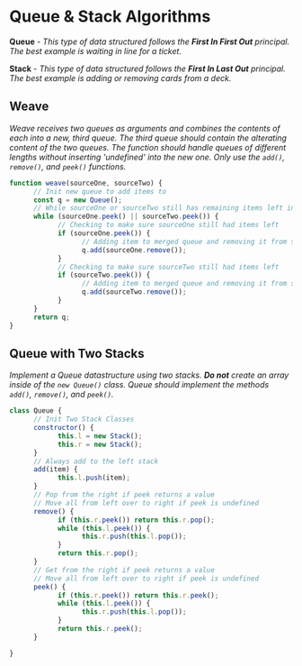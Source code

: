 # Queue & Stack Algorithms
**Queue** - *This type of data structured follows the **First In First Out** principal. The best example is waiting in line for a ticket.*

**Stack** - *This type of data structured follows the **First In Last Out** principal. The best example is adding or removing cards from a deck.*

## Weave
*Weave receives two queues as arguments and combines the contents of each into a new, third queue. The third queue should contain the *alterating* content of the two queues.  The function should handle queues of different lengths without inserting 'undefined' into the new one. Only use the `add()`, `remove()`, and `peek()` functions.*

```javascript
function weave(sourceOne, sourceTwo) {
      // Init new queue to add items to
      const q = new Queue();
      // While sourceOne or sourceTwo still has remaining items left in their queue
      while (sourceOne.peek() || sourceTwo.peek()) {
            // Checking to make sure sourceOne still had items left
            if (sourceOne.peek()) {
                  // Adding item to merged queue and removing it from sourceOne queue
                  q.add(sourceOne.remove());
            }
            // Checking to make sure sourceTwo still had items left
            if (sourceTwo.peek()) {
                  // Adding item to merged queue and removing it from sourceTwo queue
                  q.add(sourceTwo.remove());
            }
      }
      return q;
}
```
## Queue with Two Stacks
*Implement a Queue datastructure using two stacks. **Do not** create an array inside of the `new Queue()` class. Queue should implement the methods `add()`, `remove()`, and `peek()`.*
```javascript
class Queue {
      // Init Two Stack Classes
      constructor() {
            this.l = new Stack();
            this.r = new Stack();
      }
      // Always add to the left stack
      add(item) {
            this.l.push(item);
      }
      // Pop from the right if peek returns a value
      // Move all from left over to right if peek is undefined
      remove() {
            if (this.r.peek()) return this.r.pop();
            while (this.l.peek()) {
                  this.r.push(this.l.pop());
            }
            return this.r.pop();
      }
      // Get from the right if peek returns a value
      // Move all from left over to right if peek is undefined
      peek() {
            if (this.r.peek()) return this.r.peek();
            while (this.l.peek()) {
                  this.r.push(this.l.pop());
            }
            return this.r.peek();
      }

}